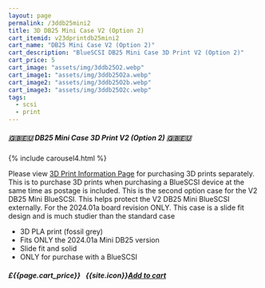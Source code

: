 ```yaml
---
layout: page
permalink: /3ddb25mini2
title: 3D DB25 Mini Case V2 (Option 2)
cart_itemid: v23dprintdb25mini2
cart_name: "DB25 Mini Case V2 (Option 2)"
cart_description: "BlueSCSI DB25 Mini Case 3D Print V2 (Option 2)"
cart_price: 5
cart_image: "assets/img/3ddb25O2.webp"
cart_image1: "assets/img/3ddb25O2a.webp"
cart_image2: "assets/img/3ddb25O2b.webp"
cart_image3: "assets/img/3ddb25O2c.webp"
tags: 
  - scsi
  - print
---
```


##### 🇬🇧🇪🇺 DB25 Mini Case 3D Print V2 (Option 2) 🇬🇧🇪🇺

{% include carousel4.html %}

Please view [3D Print Information Page](/print) for purchasing 3D prints separately. This is to purchase 3D prints when purchasing a BlueSCSI device at the same time as postage is included. This is the second option case for the V2 DB25 Mini BlueSCSI. This helps protect the V2 DB25 Mini BlueSCSI externally. For the 2024.01a board revision ONLY. This case is a slide fit design and is much studier than the standard case

* 3D PLA print (fossil grey)
* Fits ONLY the 2024.01a Mini DB25 version
* Slide fit and solid
* ONLY for purchase with a BlueSCSI

##### £{{page.cart_price}} &nbsp; {{site.icon}}[Add to cart](/cart#{{page.cart_itemid}})